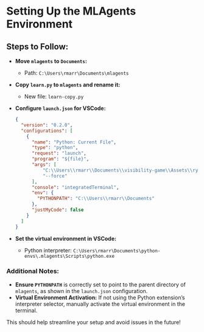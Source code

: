 # Setting Up the MLAgents Environment

## Steps to Follow:

- **Move `mlagents` to `Documents`:**
  - Path: `C:\Users\rmarr\Documents\mlagents`

- **Copy `learn.py` to `mlagents` and rename it:**
  - New file: `learn-copy.py`

- **Configure `launch.json` for VSCode:**

  ```json
  {
    "version": "0.2.0",
    "configurations": [
      {
        "name": "Python: Current File",
        "type": "python",
        "request": "launch",
        "program": "${file}",
        "args": [
            "C:\\Users\\rmarr\\Documents\\visibility-game\\Assets\\ryan_was_here\\config\\hide-and-seek.yaml",
            "--force"
        ],
        "console": "integratedTerminal",
        "env": {
          "PYTHONPATH": "C:\\Users\\rmarr\\Documents"
        },
        "justMyCode": false
      }
    ]
  }

  
- **Set the virtual environment in VSCode:**
  - Python interpreter: `C:\Users\rmarr\Documents\python-envs\.mlagents\Scripts\python.exe`
 
  
### Additional Notes:
- **Ensure `PYTHONPATH`** is correctly set to point to the parent directory of `mlagents`, as shown in the `launch.json` configuration.
- **Virtual Environment Activation:** If not using the Python extension’s interpreter selector, manually activate the virtual environment in the terminal.

This should help streamline your setup and avoid issues in the future!


